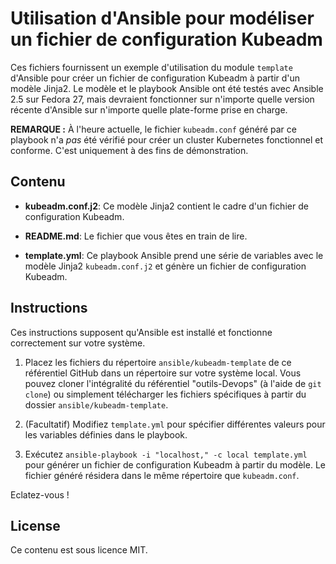 # Utilisation d'Ansible pour modéliser un fichier de configuration Kubeadm

Ces fichiers fournissent un exemple d'utilisation du module `template` d'Ansible pour créer un fichier de configuration Kubeadm à partir d'un modèle Jinja2. Le modèle et le playbook Ansible ont été testés avec Ansible 2.5 sur Fedora 27, mais devraient fonctionner sur n'importe quelle version récente d'Ansible sur n'importe quelle plate-forme prise en charge.

**REMARQUE :** À l'heure actuelle, le fichier `kubeadm.conf` généré par ce playbook n'a _pas_ été vérifié pour créer un cluster Kubernetes fonctionnel et conforme. C'est uniquement à des fins de démonstration.

## Contenu

* **kubeadm.conf.j2**: Ce modèle Jinja2 contient le cadre d'un fichier de configuration Kubeadm.

* **README.md**: Le fichier que vous êtes en train de lire.

* **template.yml**: Ce playbook Ansible prend une série de variables avec le modèle Jinja2 `kubeadm.conf.j2` et génère un fichier de configuration Kubeadm.

## Instructions

Ces instructions supposent qu'Ansible est installé et fonctionne correctement sur votre système.

1. Placez les fichiers du répertoire `ansible/kubeadm-template` de ce référentiel GitHub dans un répertoire sur votre système local. Vous pouvez cloner l'intégralité du référentiel "outils-Devops" (à l'aide de `git clone`) ou simplement télécharger les fichiers spécifiques à partir du dossier `ansible/kubeadm-template`.

2. (Facultatif) Modifiez `template.yml` pour spécifier différentes valeurs pour les variables définies dans le playbook.

3. Exécutez `ansible-playbook -i "localhost," -c local template.yml` pour générer un fichier de configuration Kubeadm à partir du modèle. Le fichier généré résidera dans le même répertoire que `kubeadm.conf`.

Eclatez-vous !

## License

Ce contenu est sous licence MIT.
